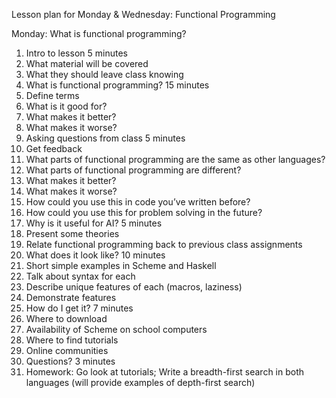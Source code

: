 Lesson plan for Monday & Wednesday: Functional Programming

Monday: What is functional programming?

1. Intro to lesson 5 minutes
  1. What material will be covered
  1. What they should leave class knowing
1. What is functional programming? 15 minutes
  1. Define terms
  1. What is it good for?
  1. What makes it better?
  1. What makes it worse?
1. Asking questions from class 5 minutes
  1. Get feedback
  1. What parts of functional programming are the same as other languages?
  1. What parts of functional programming are different?
  1. What makes it better?
  1. What makes it worse?
  1. How could you use this in code you’ve written before?
  1. How could you use this for problem solving in the future?
1. Why is it useful for AI? 5 minutes
  1. Present some theories
  1. Relate functional programming back to previous class assignments
1. What does it look like? 10 minutes
  1. Short simple examples in Scheme and Haskell
  1. Talk about syntax for each
  1. Describe unique features of each (macros, laziness)
  1. Demonstrate features
1. How do I get it? 7 minutes
  1. Where to download
  1. Availability of Scheme on school computers
  1. Where to find tutorials
  1. Online communities
1. Questions? 3 minutes
1. Homework: Go look at tutorials; Write a breadth-first search in both languages (will provide examples of depth-first search)

